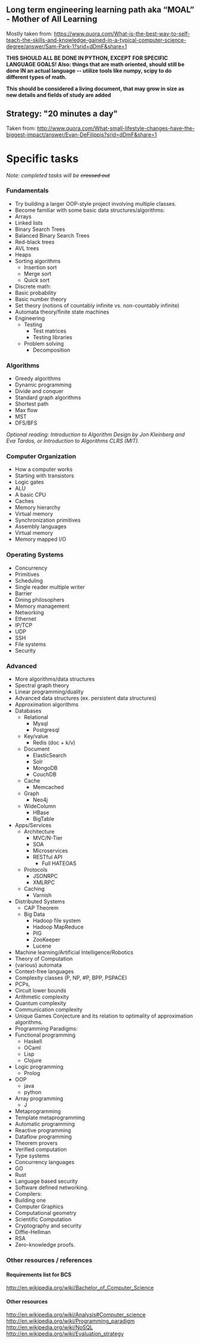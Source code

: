 ## Long term engineering learning path aka “MOAL” - Mother of All Learning

Mostly taken from: https://www.quora.com/What-is-the-best-way-to-self-teach-the-skills-and-knowledge-gained-in-a-typical-computer-science-degree/answer/Sam-Park-1?srid=dDmF&share=1

**THIS SHOULD ALL BE DONE IN PYTHON, EXCEPT FOR SPECIFIC LANGUAGE GOALS!
Also: things that are math oriented, should still be done IN an actual language -- utilize tools like numpy, scipy to do different types of math.**

**This should be considered a living document, that may grow in size as new details and fields of study are added**

## Strategy: "20 minutes a day"
Taken from: http://www.quora.com/What-small-lifestyle-changes-have-the-biggest-impact/answer/Evan-DeFilippis?srid=dDmF&share=1

# Specific tasks
_Note:_ *completed tasks will be ~~crossed out~~*

### Fundamentals

+ Try building a larger OOP-style project involving multiple classes.
+ Become familiar with some basic data structures/algorithms:
 + Arrays
 + Linked lists
 + Binary Search Trees
 + Balanced Binary Search Trees
  + Red-black trees
  + AVL trees
 + Heaps
 + Sorting algorithms
   + Insertion sort
    + Merge sort
    + Quick sort
+ Discrete math:
 + Basic probability
 + Basic number theory
 + Set theory (notions of countably infinite vs. non-countably infinite)
 + Automata theory/finite state machines
+ Engineering
  + Testing
    + Test matrices
    + Testing libraries
  + Problem solving
    + Decomposition

### Algorithms

+ Greedy algorithms
+ Dynamic programming
+ Divide and conquer
+ Standard graph algorithms
 + Shortest path
 + Max flow
 + MST
 + DFS/BFS

*Optional reading: Introduction to Algorithm Design by Jon Kleinberg and Eva Tardos, or Introduction to Algorithms CLRS (MIT).*

### Computer Organization

+ How a computer works
 + Starting with transistors
 + Logic gates
 + ALU
 + A basic CPU
 + Caches
 + Memory hierarchy
 + Virtual memory
 + Synchronization primitives
 + Assembly languages
 + Virtual memory
 + Memory mapped I/O

### Operating Systems

+ Concurrency
 + Primitives
 + Scheduling
 + Single reader multiple writer
 + Barrier
 + Dining philosophers
+ Memory management
+ Networking
 + Ethernet
 + IP/TCP
 + UDP
 + SSH
+ File systems
+ Security

### Advanced

+ More algorithms/data structures
 + Spectral graph theory
 + Linear programming/duality
+ Advanced data structures (ex. persistent data structures)
 + Approximation algorithms
+ Databases
  + Relational
    + Mysql
    + Postgresql
  + Key/value
    + Redis (doc + k/v)
  + Document
    + ElasticSearch
    + Solr
    + MongoDB
    + CouchDB
  + Cache
    + Memcached
  + Graph
    + Neo4j
  + WideColumn
    + HBase
    + BigTable
+ Apps/Services
  + Architecture
    + MVC/N-Tier
    + SOA
    + Microservices
    + RESTful API
      + Full HATEOAS
  + Protocols
    + JSONRPC
    + XMLRPC
  + Caching
    + Varnish
+ Distributed Systems
  + CAP Theorem
  + Big Data
    + Hadoop file system
    + Hadoop MapReduce
    + PIG
    + ZooKeeper
    + Lucene
+ Machine learning/Artificial Intelligence/Robotics
+ Theory of Computation
+ (various) automata
+ Context-free languages
+ Complexity classes (P, NP, #P, BPP, PSPACE)
+ PCPs,
+ Circuit lower bounds
+ Arithmetic complexity
+ Quantum complexity
+ Communication complexity
+ Unique Games Conjecture and its relation to optimality of approximation algorithms.
+ Programming Paradigms:
 + Functional programming
    + Haskell
    + OCaml
    + Lisp
    + Clojure
 + Logic programming
    + Prolog
 + OOP
    + java
   + python
 + Array programming
   + J
 + Metaprogramming
 + Template metaprogramming
 + Automatic programming
 + Reactive programming
 + Dataflow programming
+ Theorem provers
+ Verified computation
+ Type systems
+ Concurrency languages
 + GO
 + Rust
+ Language based security
+ Software defined networking.
+ Compilers:
 + Building one
+ Computer Graphics
+ Computational geometry
+ Scientific Computation
+ Cryptography and security
 + Diffie-Hellman
 + RSA
 + Zero-knowledge proofs.


### Other resources / references

#### Requirements list for BCS
http://en.wikipedia.org/wiki/Bachelor_of_Computer_Science

#### Other resources
http://en.wikipedia.org/wiki/Analysis#Computer_science
http://en.wikipedia.org/wiki/Programming_paradigm
http://en.wikipedia.org/wiki/NoSQL
http://en.wikipedia.org/wiki/Evaluation_strategy
